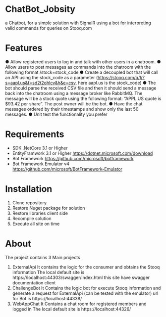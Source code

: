 # ChatBot_Jobsity
a Chatbot, for a simple solution with SignalR using a bot for interpreting valid commands for queries on Stooq.com

# Features
● Allow registered users to log in and talk with other users in a chatroom.
● Allow users to post messages as commands into the chatroom with the following format
/stock=stock_code
● Create a decoupled bot that will call an API using the stock_code as a parameter
(https://stooq.com/q/l/?s=aapl.us&f=sd2t2ohlcv&h&e=csv, here aapl.us is the
stock_code)
● The bot should parse the received CSV file and then it should send a message back into
the chatroom using a message broker like RabbitMQ. The message will be a stock quote
using the following format: “APPL.US quote is $93.42 per share”. The post owner will be
the bot.
● Have the chat messages ordered by their timestamps and show only the last 50
messages.
● Unit test the functionality you prefer

# Requirements
- SDK .NetCore 3.1 or Higher
- EntityFramwork 3.1 or Higher
https://dotnet.microsoft.com/download
- Bot Framework
https://github.com/microsoft/botframework
- Bot Framework Emulator v4
https://github.com/microsoft/BotFramework-Emulator

# Installation
1. Clone repository
2. Restore Nuget package for solution
3. Restore libraries client side
4. Recompile solution
5. Execute all site on time

# About
The project contains 3 Main projects
1. ExternalApi
It contains the logic for the consumer and obtains the Stooq information
The local default site is https://localhost:44303/swagger/index.html
this site have swagger documentation client
2. ChallengeBot
It Contains the logic bot for execute Stooq information and generate a request for ExternalApi
(can be tested with the emulator) url for Bot is https://localhost:44338/
3. WebAppChat
It Contains a chat room for registered members and logged in
The local default site is https://localhost:44326/

